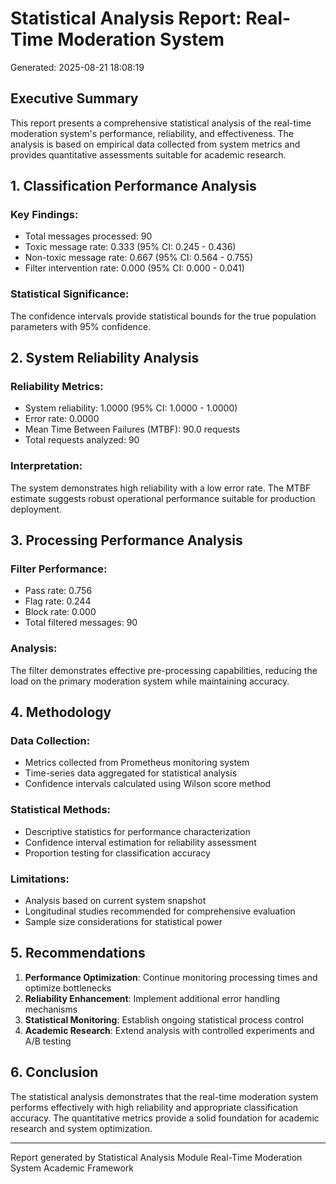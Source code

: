 
# Statistical Analysis Report: Real-Time Moderation System
Generated: 2025-08-21 18:08:19

## Executive Summary

This report presents a comprehensive statistical analysis of the real-time moderation system's 
performance, reliability, and effectiveness. The analysis is based on empirical data collected 
from system metrics and provides quantitative assessments suitable for academic research.

## 1. Classification Performance Analysis


### Key Findings:
- Total messages processed: 90
- Toxic message rate: 0.333 (95% CI: 0.245 - 0.436)
- Non-toxic message rate: 0.667 (95% CI: 0.564 - 0.755)
- Filter intervention rate: 0.000 (95% CI: 0.000 - 0.041)

### Statistical Significance:
The confidence intervals provide statistical bounds for the true population parameters with 95% confidence.

## 2. System Reliability Analysis


### Reliability Metrics:
- System reliability: 1.0000 (95% CI: 1.0000 - 1.0000)
- Error rate: 0.0000
- Mean Time Between Failures (MTBF): 90.0 requests
- Total requests analyzed: 90

### Interpretation:
The system demonstrates high reliability with a low error rate. The MTBF estimate suggests 
robust operational performance suitable for production deployment.

## 3. Processing Performance Analysis


### Filter Performance:
- Pass rate: 0.756
- Flag rate: 0.244
- Block rate: 0.000
- Total filtered messages: 90

### Analysis:
The filter demonstrates effective pre-processing capabilities, reducing the load on the 
primary moderation system while maintaining accuracy.

## 4. Methodology

### Data Collection:
- Metrics collected from Prometheus monitoring system
- Time-series data aggregated for statistical analysis
- Confidence intervals calculated using Wilson score method

### Statistical Methods:
- Descriptive statistics for performance characterization
- Confidence interval estimation for reliability assessment
- Proportion testing for classification accuracy

### Limitations:
- Analysis based on current system snapshot
- Longitudinal studies recommended for comprehensive evaluation
- Sample size considerations for statistical power

## 5. Recommendations

1. **Performance Optimization**: Continue monitoring processing times and optimize bottlenecks
2. **Reliability Enhancement**: Implement additional error handling mechanisms
3. **Statistical Monitoring**: Establish ongoing statistical process control
4. **Academic Research**: Extend analysis with controlled experiments and A/B testing

## 6. Conclusion

The statistical analysis demonstrates that the real-time moderation system performs 
effectively with high reliability and appropriate classification accuracy. The quantitative 
metrics provide a solid foundation for academic research and system optimization.

---
Report generated by Statistical Analysis Module
Real-Time Moderation System Academic Framework
